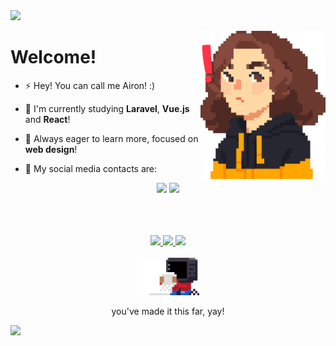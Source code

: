<img src="https://capsule-render.vercel.app/api?type=Waving&color=ffbf43&fontColor=ffffff&height=200&section=header&text=&fontSize=60&animation=fadeIn&fontAlignY=40" />

<p align="left">
<img align="right" alt="eu" width="200" src="assets/me.gif">
<h1>Welcome!</h1>

- :zap: Hey! You can call me Airon! :)

- :hatching_chick: I'm currently studying **Laravel**, **Vue.js** and **React**!

- :honey_pot: Always eager to learn more, focused on **web design**!

- :bell: My social media contacts are:

<div align="center">
  <a href="https://instagram.com/allvdore"><img height="50em" src="https://github.com/loeycism/loeycism/raw/master/assets/iglogo.svg" target="_blank"></a>
  <a href="https://www.linkedin.com/in/airon-l-lourenço/"><img height="50em" src="https://github.com/loeycism/loeycism/raw/master/assets/linkedinlogo.svg" target="_blank"></a>
</div>
</p>

<br>
<br>
<br>

<div align="center">
  <a href="https://github.com/loeycism">
          <! -- github stats -->
    <img height="150em" src="https://github-readme-stats.vercel.app/api?username=imperalis&count_private=true&include_all_commits=true&show_icons=false&&title_color=ffc85c&text_color=ffd47f&bg_color=0d1117&cache_seconds=1800&locale=en&hide_border=false&show_owner=true">
           <! -- language use -->
    <img height="150em" src="https://github-readme-stats.vercel.app/api/top-langs/?username=imperalis&theme=ayu-mirage&hide_border=false&&layout=compact&title_color=ffc85c&text_color=ffd47f&bg_color=0d1117&cache_seconds=180&locale=en">
           <! -- streak -->
    <img height="180em" src="https://github-readme-streak-stats.herokuapp.com?user=imperalis&background=0d1117&ring=ffd47f&fire=ffc85c&stroke=969664&currStreakLabel=ffc85c&dates=a5926b&sideNums=ffd47f&sideLabels=ffc85c&currStreakNum=ffd47f">
    
  </a>
</div>

<br>

<div align="center">
<img src="./assets/readme.svg" width="100"><br>
<p>you've made it this far, yay!</p>
</div>

<img src="https://capsule-render.vercel.app/api?type=Waving&color=ffbf43&fontColor=e5d5c5&height=150&section=footer&animation=fadeIn" />
